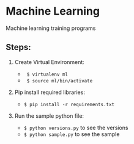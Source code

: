 # Machine Learning
Machine learning training programs



## Steps:
1.  Create Virtual Environment:
     * ``` $ virtualenv ml```
     * ``` $ source ml/bin/activate```
     
2.  Pip install required libraries:
     * ``` $ pip install -r requirements.txt ```
     
3.  Run the sample python file:
     * ``` $ python versions.py ``` to see the versions
     * ``` $ python sample.py ``` to see the sample
     
